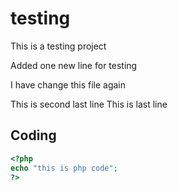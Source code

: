 testing
=======

This is a testing project

Added one new line for testing

I have change this file again

This is second last line
This is last line

## Coding

```php
<?php
echo "this is php code";
?>
